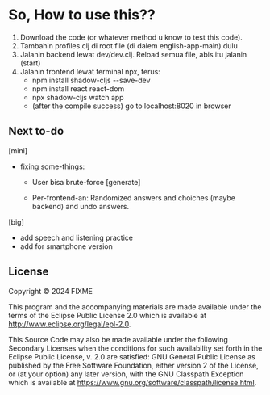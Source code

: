 # So, How to use this??
1. Download the code (or whatever method u know to test this code).
2. Tambahin profiles.clj di root file (di dalem english-app-main) dulu
3. Jalanin backend lewat dev/dev.clj. Reload semua file, abis itu jalanin (start)
4. Jalanin frontend lewat terminal npx, terus:
   - npm install shadow-cljs --save-dev
   - npm install react react-dom
   - npx shadow-cljs watch app
   - (after the compile success) go to localhost:8020 in browser

## Next to-do
[mini] 
- fixing some-things:
  
  - User bisa brute-force [generate]
  
  - Per-frontend-an: Randomized answers and choiches (maybe backend) and undo answers.

[big]
- add speech and listening practice 
- add for smartphone version

## License

Copyright © 2024 FIXME

This program and the accompanying materials are made available under the
terms of the Eclipse Public License 2.0 which is available at
http://www.eclipse.org/legal/epl-2.0.

This Source Code may also be made available under the following Secondary
Licenses when the conditions for such availability set forth in the Eclipse
Public License, v. 2.0 are satisfied: GNU General Public License as published by
the Free Software Foundation, either version 2 of the License, or (at your
option) any later version, with the GNU Classpath Exception which is available
at https://www.gnu.org/software/classpath/license.html.










